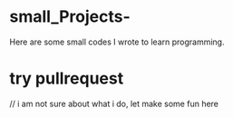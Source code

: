 # small_Projects-
Here are some small codes I wrote to learn programming.

# try pullrequest
// i am not sure about what i do, let make some fun here
